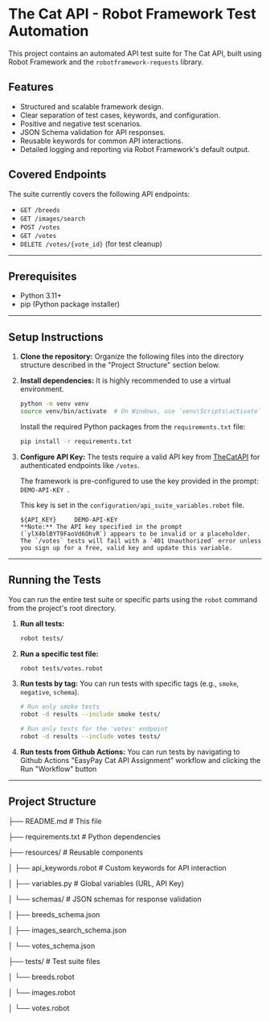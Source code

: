 # The Cat API - Robot Framework Test Automation

This project contains an automated API test suite for The Cat API, built using Robot Framework and the `robotframework-requests` library.

## Features

- Structured and scalable framework design.
- Clear separation of test cases, keywords, and configuration.
- Positive and negative test scenarios.
- JSON Schema validation for API responses.
- Reusable keywords for common API interactions.
- Detailed logging and reporting via Robot Framework's default output.

## Covered Endpoints

The suite currently covers the following API endpoints:
- `GET /breeds`
- `GET /images/search`
- `POST /votes`
- `GET /votes`
- `DELETE /votes/{vote_id}` (for test cleanup)

---

## Prerequisites

- Python 3.11+
- pip (Python package installer)

---

## Setup Instructions

1.  **Clone the repository:**
    Organize the following files into the directory structure described in the "Project Structure" section below.

2.  **Install dependencies:**
    It is highly recommended to use a virtual environment.
    ```bash
    python -m venv venv
    source venv/bin/activate  # On Windows, use `venv\Scripts\activate`
    ```
    Install the required Python packages from the `requirements.txt` file:
    ```bash
    pip install -r requirements.txt
    ```

3.  **Configure API Key:**
    The tests require a valid API key from [TheCatAPI](https://thecatapi.com/signup) for authenticated endpoints like `/votes`.

    The framework is pre-configured to use the key provided in the prompt: `DEMO-API-KEY `.

    This key is set in the `configuration/api_suite_variables.robot` file.

    ```
    ${API_KEY}     DEMO-API-KEY 
    **Note:** The API key specified in the prompt (`ylX4blBYT9FaoVd6OhvR`) appears to be invalid or a placeholder. The `/votes` tests will fail with a `401 Unauthorized` error unless you sign up for a free, valid key and update this variable.

---

## Running the Tests

You can run the entire test suite or specific parts using the `robot` command from the project's root directory.

1.  **Run all tests:**
    ```bash
    robot tests/
    ```

2.  **Run a specific test file:**
    ```bash
    robot tests/votes.robot
    ```

3.  **Run tests by tag:**
    You can run tests with specific tags (e.g., `smoke`, `negative`, `schema`).
    ```bash
    # Run only smoke tests
    robot -d results --include smoke tests/

    # Run only tests for the 'votes' endpoint
    robot -d results --include votes tests/
    ```
4.  **Run tests from Github Actions:**
    You can run tests by navigating to Github Actions "EasyPay Cat API Assignment" workflow and clicking the Run "Workflow" button 

---

## Project Structure

├── README.md # This file

├── requirements.txt # Python dependencies

├── resources/ # Reusable components

│ ├── api_keywords.robot # Custom keywords for API interaction

│ ├── variables.py # Global variables (URL, API Key)

│ └── schemas/ # JSON schemas for response validation

│ ├── breeds_schema.json

│ ├── images_search_schema.json

│ └── votes_schema.json

├── tests/ # Test suite files

│ └── breeds.robot

│ └── images.robot

│ └── votes.robot